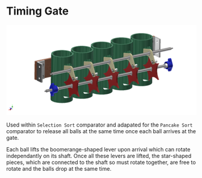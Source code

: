 # Timing Gate

![logo](https://github.com/jamesrussellt/Ball-Machine/blob/master/Images/Timing_Assy.png)

Used within `Selection Sort` comparator and adapated for the `Pancake Sort` comparator to release all balls at the same time once each ball arrives at the gate.

Each ball lifts the boomerange-shaped lever upon arrival which can rotate independantly on its shaft. Once all these levers are lifted, the star-shaped pieces, which are connected to the shaft so must rotate together, are free to rotate and the balls drop at the same time.
